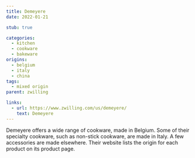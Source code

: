 ```yaml
---
title: Demeyere
date: 2022-01-21

stub: true

categories:
  - kitchen
  - cookware
  - bakeware
origins:
  - belgium
  - italy
  - china
tags:
  - mixed origin
parent: zwilling

links:
  - url: https://www.zwilling.com/us/demeyere/
    text: Demeyere
---
```


Demeyere offers a wide range of cookware, made in Belgium. Some of their
specialty cookware, such as non-stick cookware, are made in Italy. A few
accessories are made elsewhere. Their website lists the origin for each product
on its product page.
